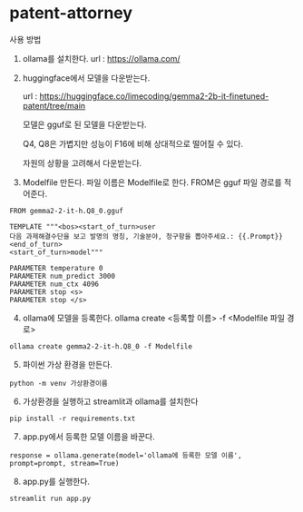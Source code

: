 # patent-attorney

사용 방법

1. ollama를 설치한다.
url : https://ollama.com/

2. huggingface에서 모델을 다운받는다.

    url : https://huggingface.co/limecoding/gemma2-2b-it-finetuned-patent/tree/main

    모델은 gguf로 된 모델을 다운받는다.

    Q4, Q8은 가볍지만 성능이 F16에 비해 상대적으로 떨어질 수 있다.
    
    자원의 상황을 고려해서 다운받는다.

3. Modelfile 만든다. 파일 이름은 Modelfile로 한다. FROM은 gguf 파일 경로를 적어준다.
```
FROM gemma2-2-it-h.Q8_0.gguf

TEMPLATE """<bos><start_of_turn>user
다음 과제해결수단을 보고 발명의 명칭, 기술분야, 청구항을 뽑아주세요.: {{.Prompt}}<end_of_turn> 
<start_of_turn>model"""

PARAMETER temperature 0
PARAMETER num_predict 3000
PARAMETER num_ctx 4096
PARAMETER stop <s>
PARAMETER stop </s>
```

4. ollama에 모델을 등록한다. ollama create <등록할 이름> -f <Modelfile 파일 경로>
```
ollama create gemma2-2-it-h.Q8_0 -f Modelfile
```

5. 파이썬 가상 환경을 만든다.
```
python -m venv 가상환경이름
```

6. 가상환경을 실행하고 streamlit과 ollama를 설치한다
```
pip install -r requirements.txt
```

7. app.py에서 등록한 모델 이름을 바꾼다.
```
response = ollama.generate(model='ollama에 등록한 모델 이름', prompt=prompt, stream=True)
```

8. app.py를 실행한다.
```
streamlit run app.py
```
